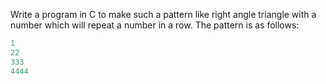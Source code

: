 Write a program in C to make such a pattern like right angle triangle with a number which will repeat a number in a row.
The pattern is as follows:

 ```c
 1
 22
 333
 4444
 ```